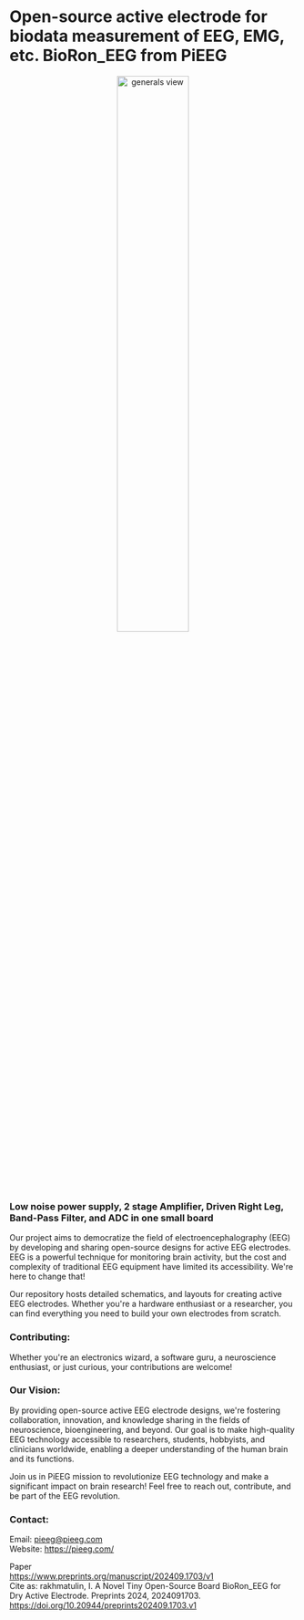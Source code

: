 # Open-source active electrode for biodata measurement of EEG, EMG,  etc. BioRon_EEG from PiEEG

<p align="center">
  <img src="https://github.com/pieeg-club/BioRon_EEG/blob/main/supplementary%20files/bioron.png" width="50%" height="50%" alt="generals view">
</p>

### Low noise power supply, 2 stage Amplifier, Driven Right Leg, Band-Pass Filter, and ADC in one small board       

Our project aims to democratize the field of electroencephalography (EEG) by developing and sharing open-source designs for active EEG electrodes. EEG is a powerful technique for monitoring brain activity, but the cost and complexity of traditional EEG equipment have limited its accessibility. We're here to change that!  
 
Our repository hosts detailed schematics, and layouts for creating active EEG electrodes. Whether you're a hardware enthusiast or a researcher, you can find everything you need to build your own electrodes from scratch.  


### Contributing:       
Whether you're an electronics wizard, a software guru, a neuroscience enthusiast, or just curious, your contributions are welcome! 

### Our Vision:      
By providing open-source active EEG electrode designs, we're fostering collaboration, innovation, and knowledge sharing in the fields of neuroscience, bioengineering, and beyond. Our goal is to make high-quality EEG technology accessible to researchers, students, hobbyists, and clinicians worldwide, enabling a deeper understanding of the human brain and its functions. 

Join us in PiEEG mission to revolutionize EEG technology and make a significant impact on brain research! Feel free to reach out, contribute, and be part of the EEG revolution. 

### Contact:
Email: pieeg@pieeg.com  
Website: https://pieeg.com/    

Paper    
https://www.preprints.org/manuscript/202409.1703/v1    
Cite as: 
rakhmatulin, I. A Novel Tiny Open-Source Board BioRon_EEG for Dry Active Electrode. Preprints 2024, 2024091703. https://doi.org/10.20944/preprints202409.1703.v1  

